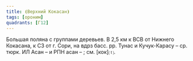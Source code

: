 ```yaml
---
title: ⦗Верхний Кокасан⦘
tags: [ороним]
quadrants: [Г12]
---
```


Большая поляна с группами деревьев. В 2,5 км к ВСВ от Нижнего Кокасана, к СЗ от
г. Сори, на вдрз басс. рр. Тунас и Кучук-Карасу – ср. тюрк. ИЛ Асан – и РПН асан
– ; см. [кок]⒯.
